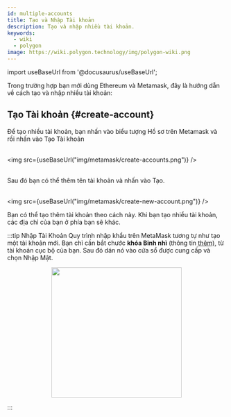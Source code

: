 ```yaml
---
id: multiple-accounts
title: Tạo và Nhập Tài khoản
description: Tạo và nhập nhiều tài khoản.
keywords:
  - wiki
  - polygon
image: https://wiki.polygon.technology/img/polygon-wiki.png
---
```

import useBaseUrl from '@docusaurus/useBaseUrl';

Trong trường hợp bạn mới dùng Ethereum và Metamask, đây là hướng dẫn về cách tạo và nhập nhiều tài khoản:

## Tạo Tài khoản {#create-account}

Để tạo nhiều tài khoản, bạn nhấn vào biểu tượng Hồ sơ trên Metamask và rồi nhấn vào Tạo Tài khoản<br/><br/>

<img src={useBaseUrl("img/metamask/create-accounts.png")} /><br/><br/>

Sau đó bạn có thể thêm tên tài khoản và nhấn vào Tạo.<br/><br/>

<img src={useBaseUrl("img/metamask/create-new-account.png")} />

Bạn có thể tạo thêm tài khoản theo cách này. Khi bạn tạo nhiều tài khoản, các địa chỉ của bạn ở phía bạn sẽ khác.

:::tip Nhập Tài Khoản
Quy trình nhập khẩu trên MetaMask tương tự như tạo một tài khoản mới. Bạn chỉ cần bắt chước **khóa Binh nhì** (thông tin [<ins>thêm),</ins>](https://metamask.zendesk.com/hc/en-us/articles/360015289632-How-to-export-an-account-s-private-key#:~:text=On%20the%20account%20page%2C%20click,click%20%E2%80%9CConfirm%E2%80%9D%20to%20proceed.) từ tài khoản cục bộ của bạn. Sau đó dán nó vào cửa sổ được cung cấp và chọn Nhập Mật.

<div align="center">
<img width="300" src={useBaseUrl("img/metamask/develop/import-account.png")} />
</div>

:::
